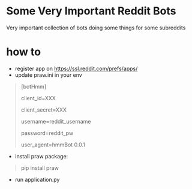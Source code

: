 # Some Very Important Reddit Bots
Very important collection of bots doing some things for some subreddits

# how to
- register app on https://ssl.reddit.com/prefs/apps/
- update praw.ini in your env
>[botHmm]
> 
> client_id=XXX
> 
> client_secret=XXX
> 
> username=reddit_username
> 
> password=reddit_pw
> 
> user_agent=hmmBot 0.0.1

- install praw package: 
> pip install praw
- run application.py
